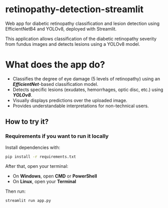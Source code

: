# retinopathy-detection-streamlit
Web app for diabetic retinopathy classification and lesion detection using EfficientNetB4 and YOLOv8, deployed with Streamlit.

This application allows classification of the diabetic retinopathy severity from fundus images and detects lesions using a YOLOv8 model.

# What does the app do?
  - Classifies the degree of eye damage (5 levels of retinopathy) using an _**EfficientNet**_-based classification model.
  - Detects specific lesions (exudates, hemorrhages, optic disc, etc.) using _**YOLOv8**_.
  - Visually displays predictions over the uploaded image.
  - Provides understandable interpretations for non-technical users.

## How to try it?

### Requirements if you want to run it locally  
Install dependencies with:

```bash
pip install -r requirements.txt
```

After that, open your terminal:
- On **Windows**, open **CMD** or **PowerShell**
- On **Linux**, open your **Terminal**

Then run:

```bash
streamlit run app.py
```



